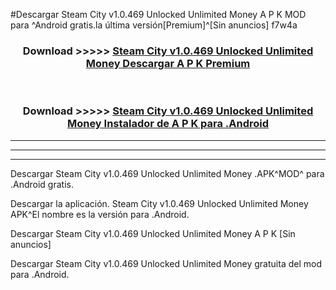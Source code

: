 #Descargar Steam City v1.0.469 Unlocked Unlimited Money  A P K MOD para ^Android gratis.la última versión[Premium]^[Sin anuncios] f7w4a



<div align="center">
<h3>Download >>>>> <a href="https://es-web.web.app/?es= Steam City v1.0.469 Unlocked Unlimited Money ">Steam City v1.0.469 Unlocked Unlimited Money  Descargar A P K Premium</a></h3><br>

<h3>Download >>>>> <a href="https://es-web.web.app/?es= Steam City v1.0.469 Unlocked Unlimited Money ">Steam City v1.0.469 Unlocked Unlimited Money  Instalador de A P K para .Android</a></h3>
</div>


----------------------------------------------------------

----------------------------------------------------------

----------------------------------------------------------

Descargar Steam City v1.0.469 Unlocked Unlimited Money  .APK^MOD^ para .Android gratis.

Descargar la aplicación. Steam City v1.0.469 Unlocked Unlimited Money  APK^El nombre es la versión para .Android.

Descargar Steam City v1.0.469 Unlocked Unlimited Money  A P K [Sin anuncios]

Descargar Steam City v1.0.469 Unlocked Unlimited Money  gratuita del mod para .Android.